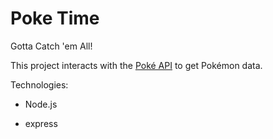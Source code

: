 # Poke Time

Gotta Catch 'em All!

This project interacts with the [Poké API](https://pokeapi.co/) to get Pokémon data.

Technologies:

- Node.js

- express
